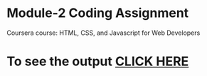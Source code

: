 # Module-2 Coding Assignment

Coursera course: HTML, CSS, and Javascript for Web Developers

# To see the output [CLICK HERE](https://paras-13.github.io/WebDev/Coursera_HTML_CSS_JS/module3/index.html)
